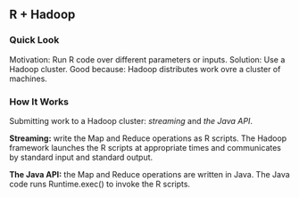 R + Hadoop
----------

### Quick Look

Motivation: Run R code over different parameters or inputs.
Solution: Use a Hadoop cluster.
Good because: Hadoop distributes work ovre a cluster of machines.

### How It Works

Submitting work to a Hadoop cluster: *streaming* and *the Java API*.

**Streaming:** write the Map and Reduce operations as R scripts. The Hadoop framework launches the R scripts at appropriate times and communicates by standard input and standard output.

**The Java API:** the Map and Reduce operations are written in Java. The Java code runs Runtime.exec() to invoke the R scripts.

